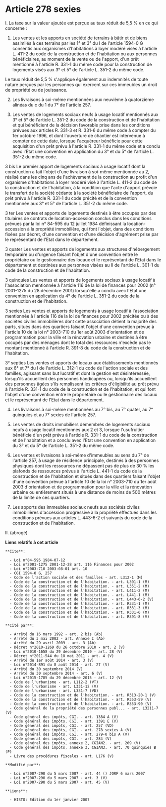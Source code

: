 # Article 278 sexies

I. La taxe sur la valeur ajoutée est perçue au taux réduit de 5,5 % en ce qui concerne :

1. Les ventes et les apports en société de terrains à bâtir et de biens assimilés à ces terrains par les 1° et 3° du I de
l'article 1594-0 G consentis aux organismes d'habitations à loyer modéré visés à l'article L. 411-2 du code de la
construction et de l'habitation ou aux personnes bénéficiaires, au moment de la vente ou de l'apport, d'un prêt mentionné à
l'article R. 331-1 du même code pour la construction de logements visés aux 3° et 5° de l'article L. 351-2 du même code.

Le taux réduit de 5,5 % s'applique également aux indemnités de toute nature perçues par les personnes qui exercent sur ces
immeubles un droit de propriété ou de jouissance.

2. Les livraisons à soi-même mentionnées aux neuvième à quatorzième alinéas du c du 1 du 7° de l'article 257.

3. Les ventes de logements sociaux neufs à usage locatif mentionnés aux 3° et 5° de l'article L. 351-2 du code de la
construction et de l'habitation et qui bénéficient de la décision favorable prise dans les conditions prévues aux articles R.
331-3 et R. 331-6 du même code à compter du 1er octobre 1996, et dont l'ouverture de chantier est intervenue à compter de
cette date, lorsque l'acquéreur bénéficie pour cette acquisition d'un prêt prévu à l'article R. 331-1 du même code et a
conclu avec l'Etat une convention en application du 3° et du 5° de l'article L. 351-2 du même code.

3 bis Le premier apport de logements sociaux à usage locatif dont la construction a fait l'objet d'une livraison à soi-même
mentionnée au 2, réalisé dans les cinq ans de l'achèvement de la construction au profit d'un organisme d'habitations à loyer
modéré visé à l'article L. 411-2 du code de la construction et de l'habitation, à la condition que l'acte d'apport prévoie le
transfert de la société cédante à la société bénéficiaire de l'apport, du prêt prévu à l'article R. 331-1 du code précité et
de la convention mentionnée aux 3° et 5° de l'article L. 351-2 du même code.

3 ter Les ventes et apports de logements destinés à être occupés par des titulaires de contrats de location-accession conclus
dans les conditions prévues par la loi n° 84-595 du 12 juillet 1984 définissant la location-accession à la propriété
immobilière, qui font l'objet, dans des conditions fixées par décret, d'une convention et d'une décision d'agrément prise par
le représentant de l'Etat dans le département.

3 quater Les ventes et apports de logements aux structures d'hébergement temporaire ou d'urgence faisant l'objet d'une
convention entre le propriétaire ou le gestionnaire des locaux et le représentant de l'Etat dans le département et destinées
aux personnes visées au II de l'article L. 301-1 du code de la construction et de l'habitation.

3 quinquies Les ventes et apports de logements sociaux à usage locatif à l'association mentionnée à l'article 116 de la loi
de finances pour 2002 (n° 2001-1275 du 28 décembre 2001) lorsqu'elle a conclu avec l'Etat une convention en application du 4°
de l'article L. 351-2 du code de la construction et de l'habitation.

3 sexies Les ventes et apports de logements à usage locatif à l'association mentionnée à l'article 116 de la loi de finances
pour 2002 précitée ou à des sociétés civiles immobilières dont cette association détient la majorité des parts, situés dans
des quartiers faisant l'objet d'une convention prévue à l'article 10 de la loi n° 2003-710 du 1er août 2003 d'orientation et
de programmation pour la ville et la rénovation urbaine et destinés à être occupés par des ménages dont le total des
ressources n'excède pas le montant mentionné à l'article R. 391-8 du code de la construction et de l'habitation.

3° septies Les ventes et apports de locaux aux établissements mentionnés aux 6° et 7° du I de l'article L. 312-1 du code de
l'action sociale et des familles, agissant sans but lucratif et dont la gestion est désintéressée, lorsqu'ils accueillent des
personnes handicapées ou, lorsqu'ils accueillent des personnes âgées s'ils remplissent les critères d'éligibilité au prêt
prévu à l'article R. 331-1 du code de la construction et de l'habitation, et qui font l'objet d'une convention entre le
propriétaire ou le gestionnaire des locaux et le représentant de l'Etat dans le département.

4. Les livraisons à soi-même mentionnées au 7° bis, au 7° quater, au 7° quinquies et au 7° sexies de l'article 257.

5. Les ventes de droits immobiliers démembrés de logements sociaux neufs à usage locatif mentionnés aux 2 et 3, lorsque
l'usufruitier bénéficie d'un prêt prévu à l'article R. 331-1 du code de la construction et de l'habitation et a conclu avec
l'Etat une convention en application du 3° et du 5° de l'article L. 351-2 du même code.

6. Les ventes et livraisons à soi-même d'immeubles au sens du 7° de l'article 257, à usage de résidence principale, destinés
à des personnes physiques dont les ressources ne dépassent pas de plus de 30 % les plafonds de ressources prévus à l'article
L. 441-1 du code de la construction et de l'habitation et situés dans des quartiers faisant l'objet d'une convention prévue à
l'article 10 de la loi n° 2003-710 du 1er août 2003 d'orientation et de programmation pour la ville et la rénovation urbaine
ou entièrement situés à une distance de moins de 500 mètres de la limite de ces quartiers.

7. Les apports des immeubles sociaux neufs aux sociétés civiles immobilières d'accession progressive à la propriété effectués
dans les conditions prévues aux articles L. 443-6-2 et suivants du code de la construction et de l'habitation.

II. (abrogé)

**Liens relatifs à cet article**

	**Cite**:

	  - Loi n°84-595 1984-07-12
	  - Loi n°2001-1275 2001-12-28 art. 116 Finances pour 2002
	  - Loi n°2003-710 2003-08-01 art. 10
	  - CGI 1594-0 G, 257
	  - Code de l'action sociale et des familles - art. L312-1 (M)
	  - Code de la construction et de l'habitation. - art. L301-1 (M)
	  - Code de la construction et de l'habitation. - art. L351-2 (M)
	  - Code de la construction et de l'habitation. - art. L411-2 (M)
	  - Code de la construction et de l'habitation. - art. L441-1 (M)
	  - Code de la construction et de l'habitation. - art. L443-6-2 (V)
	  - Code de la construction et de l'habitation. - art. R331-1 (M)
	  - Code de la construction et de l'habitation. - art. R331-3 (M)
	  - Code de la construction et de l'habitation. - art. R331-6 (M)
	  - Code de la construction et de l'habitation. - art. R391-8 (V)

	**Cité par**:

	  - Arrêté du 16 mars 1992 - art. 2 bis (Ab)
	  - Arrêté du 3 mai 2002 - art. Annexe I (Ab)
	  - Arrêté du 29 avril 2009 - art. 3 (Ab)
	  - Décret n°2010-1269 du 26 octobre 2010 - art. 2 (V)
	  - Loi n°2010-1658 du 29 décembre 2010 - art. 28 (V)
	  - Décret n°2011-544 du 18 mai 2011 - art. 4 (V)
	  - Arrêté du 1er août 2014 - art. 3 (V)
	  - Loi n°2014-891 du 8 août 2014 - art. 27 (V)
	  - Arrêté du 30 septembre 2014 (V)
	  - Arrêté du 30 septembre 2014 - art. 6 (V)
	  - Loi n°2015-1785 du 29 décembre 2015 - art. 12 (V)
	  - Code de l'urbanisme - art. L112-2 (VT)
	  - Code de l'urbanisme - art. L331-12 (V)
	  - Code de l'urbanisme - art. L331-7 (VD)
	  - Code de la construction et de l'habitation. - art. R313-20-1 (V)
	  - Code de la construction et de l'habitation. - art. R353-59 (V)
	  - Code de la construction et de l'habitation. - art. R353-90 (V)
	  - Code général de la propriété des personnes publ... - art. L3211-7 (V)
	  - Code général des impôts, CGI. - art. 1384 A (V)
	  - Code général des impôts, CGI. - art. 1391 E (V)
	  - Code général des impôts, CGI. - art. 257 (VD)
	  - Code général des impôts, CGI. - art. 278 sexies A (V)
	  - Code général des impôts, CGI. - art. 279-0 bis A (V)
	  - Code général des impôts, CGI. - art. 284 (V)
	  - Code général des impôts, annexe 2, CGIAN2. - art. 209 (V)
	  - Code général des impôts, annexe 3, CGIAN3. - art. 70 quinquies B (P)
	  - Livre des procédures fiscales - art. L176 (V)

	**Modifié par**:

	  - Loi n°2007-290 du 5 mars 2007 - art. 44 () JORF 6 mars 2007
	  - Loi n°2007-290 du 5 mars 2007 - art. 3 (V)
	  - Loi n°2007-290 du 5 mars 2007 - art. 45 (V)

	**Liens**:

	  - HISTO: Edition du 1er janvier 2007
